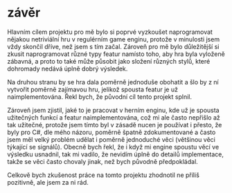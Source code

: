 # závěr
Hlavním cílem projektu pro mě bylo si poprvé vyzkoušet naprogramovat nějakou netriviální hru v regulérním game enginu, protože v minulosti jsem vždy skončil dříve, než jsem s tím začal. Zároveň pro mě bylo důležitější si zkusit naprogramovat různé typy featur namísto toho, aby hra byla vyloženě zábavná, a proto to také může působit jako složení různých stylů, které dohromady nedává úplně dobrý výsledek.

Na druhou stranu by se hra dala poměrně jednoduše obohatit a šlo by z ní vytvořit poměrně zajímavou hru, jelikož spousta featur je už naimplementována. Řekl bych, že původní cíl tento projekt splnil. 

Zároveň jsem zjistil, jaké to je pracovat v herním enginu, kde už je spousta užitečných funkcí a featur naimplementována, což mi ale často nepřišlo až tak užitečné, protože jsem tímto byl v zásadě nucen je používat i přesto, že byly pro C#, dle mého názoru, poměrně špatně zdokumentované a často jsem měl velký problém udělat i poměrně jednoduché věci (většinou věci týkající se signálů). Obecně bych řekl, že i když mi engine spoustu věcí ve výsledku usnadnil, tak mi vadilo, že nevidím úplně do detailů implementace, takže se věci často chovaly jinak, než bych původně předpokládal.

Celkově bych zkušenost práce na tomto projektu zhodnotil ne příliš pozitivně, ale jsem za ni rád.
